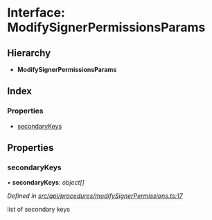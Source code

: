 # Interface: ModifySignerPermissionsParams

## Hierarchy

* **ModifySignerPermissionsParams**

## Index

### Properties

* [secondaryKeys](modifysignerpermissionsparams.md#secondarykeys)

## Properties

###  secondaryKeys

• **secondaryKeys**: *object[]*

*Defined in [src/api/procedures/modifySignerPermissions.ts:17](https://github.com/PolymathNetwork/polymesh-sdk/blob/959efb76/src/api/procedures/modifySignerPermissions.ts#L17)*

list of secondary keys
